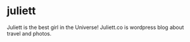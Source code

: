 juliett
=======

Juliett is the best girl in the Universe!
Juliett.co is wordpress blog about travel and photos.

